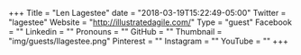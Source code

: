 +++
Title = "Len Lagestee"
date = "2018-03-19T15:22:49-05:00"
Twitter = "lagestee"
Website = "http://illustratedagile.com/"
Type = "guest"
Facebook = ""
Linkedin = ""
Pronouns = ""
GitHub = ""
Thumbnail = "img/guests/llagestee.png"
Pinterest = ""
Instagram = ""
YouTube = ""
+++

